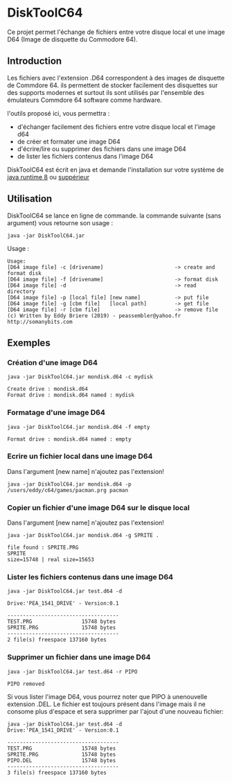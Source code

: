 # DiskToolC64

Ce projet permet l'échange de fichiers entre votre disque local et une image D64 (Image de disquette du Commodore 64).

## Introduction

Les fichiers avec l'extension .D64 correspondent à des images de disquette de Commdore 64. ils permettent de stocker facilement des disquettes sur des supports modernes et surtout ils sont utilisés par l'ensemble des émulateurs Commdore 64 software comme hardware. 

l'outils proposé ici, vous permettra :

* d'échanger facilement des fichiers entre votre disque local et l'image d64
* de créer et formater une image D64
* d'écrire/lire ou supprimer des fichiers dans une image D64
* de lister les fichiers contenus dans l'image D64

DiskToolC64 est écrit en java et demande l'installation sur votre système de [java runtime 8](https://www.oracle.com/fr/java/technologies/javase-jre8-downloads.html) ou [suppérieur](https://www.oracle.com/java/technologies/javase-downloads.html)

## Utilisation

DiskToolC64 se lance en ligne de commande. la commande suivante (sans argument) vous retourne son usage :

 ```
java -jar DiskToolC64.jar 
 
 ```  
Usage :

 ```
Usage:
 [D64 image file] -c [drivename]                       -> create and format disk
 [D64 image file] -f [drivename]                       -> format disk
 [D64 image file] -d                                   -> read directory
 [D64 image file] -p [local file] [new name]           -> put file
 [D64 image file] -g [cbm file]   [local path]         -> get file
 [D64 image file] -r [cbm file]                        -> remove file
(c) Written by Eddy Briere (2019) - peassembler@yahoo.fr http://somanybits.com
 ``` 
## Exemples

### Création d'une image D64

 ```
java -jar DiskToolC64.jar mondisk.d64 -c mydisk

Create drive : mondisk.d64
Format drive : mondisk.d64 named : mydisk
 
 ``` 
 ### Formatage d'une image D64

 ```
java -jar DiskToolC64.jar mondisk.d64 -f empty

Format drive : mondisk.d64 named : empty
 
 ``` 
 ### Ecrire un fichier local dans une image D64

Dans l'argument [new name] n'ajoutez pas l'extension!

 ```
java -jar DiskToolC64.jar mondisk.d64 -p /users/eddy/c64/games/pacman.prg pacman
 
 ``` 
 
 ### Copier un fichier d'une image D64 sur le disque local

Dans l'argument [new name] n'ajoutez pas l'extension!

 ```
java -jar DiskToolC64.jar mondisk.d64 -g SPRITE .
 
file found : SPRITE.PRG
SPRITE
size=15748 | real size=15653
 ``` 
### Lister les fichiers contenus dans une image D64
 
 ```
java -jar DiskToolC64.jar test.d64 -d

Drive:'PEA_1541_DRIVE' - Version:0.1

------------------------------------
TEST.PRG                15748 bytes
SPRITE.PRG              15748 bytes
------------------------------------
2 file(s) freespace 137160 bytes
 ```
 
### Supprimer un fichier dans une image D64
 
 ```
java -jar DiskToolC64.jar test.d64 -r PIPO

PIPO removed
 ```
Si vous lister l'image D64, vous pourrez noter que PIPO à unenouvelle extension .DEL. Le fichier est toujours présent dans l'image mais il ne consome plus d'espace et sera supprimer par l'ajout d'une nouveau fichier:

 ```
java -jar DiskToolC64.jar test.d64 -d
Drive:'PEA_1541_DRIVE' - Version:0.1

------------------------------------
TEST.PRG                15748 bytes
SPRITE.PRG              15748 bytes
PIPO.DEL                15748 bytes
------------------------------------
3 file(s) freespace 137160 bytes
 ```
